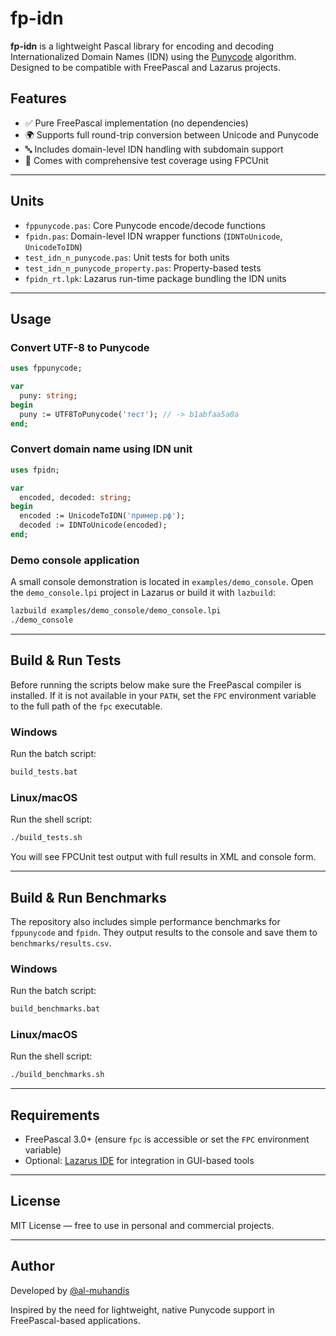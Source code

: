 # fp-idn

**fp-idn** is a lightweight Pascal library for encoding and decoding Internationalized Domain Names (IDN) using the [Punycode](https://datatracker.ietf.org/doc/html/rfc3492) algorithm. Designed to be compatible with FreePascal and Lazarus projects.

## Features

* ✅ Pure FreePascal implementation (no dependencies)
* 🌍 Supports full round-trip conversion between Unicode and Punycode
* 🔤 Includes domain-level IDN handling with subdomain support
* 🧪 Comes with comprehensive test coverage using FPCUnit

---

## Units

* `fppunycode.pas`: Core Punycode encode/decode functions
* `fpidn.pas`: Domain-level IDN wrapper functions (`IDNToUnicode`, `UnicodeToIDN`)
* `test_idn_n_punycode.pas`: Unit tests for both units
* `test_idn_n_punycode_property.pas`: Property-based tests
* `fpidn_rt.lpk`: Lazarus run-time package bundling the IDN units

---

## Usage

### Convert UTF-8 to Punycode

```pascal
uses fppunycode;

var
  puny: string;
begin
  puny := UTF8ToPunycode('тест'); // -> b1abfaa5a0a
end;
```

### Convert domain name using IDN unit

```pascal
uses fpidn;

var
  encoded, decoded: string;
begin
  encoded := UnicodeToIDN('пример.рф');
  decoded := IDNToUnicode(encoded);
end;
```

### Demo console application

A small console demonstration is located in `examples/demo_console`. Open the
`demo_console.lpi` project in Lazarus or build it with `lazbuild`:

```bash
lazbuild examples/demo_console/demo_console.lpi
./demo_console
```

---

## Build & Run Tests

Before running the scripts below make sure the FreePascal compiler is installed.
If it is not available in your `PATH`, set the `FPC` environment variable to the
full path of the `fpc` executable.

### Windows

Run the batch script:

```cmd
build_tests.bat
```

### Linux/macOS

Run the shell script:

```bash
./build_tests.sh
```

You will see FPCUnit test output with full results in XML and console form.

---

## Build & Run Benchmarks

The repository also includes simple performance benchmarks for `fppunycode` and `fpidn`.
They output results to the console and save them to `benchmarks/results.csv`.

### Windows

Run the batch script:

```cmd
build_benchmarks.bat
```

### Linux/macOS

Run the shell script:

```bash
./build_benchmarks.sh
```

---

## Requirements

* FreePascal 3.0+ (ensure `fpc` is accessible or set the `FPC` environment variable)
* Optional: [Lazarus IDE](https://www.lazarus-ide.org/) for integration in GUI-based tools

---

## License

MIT License — free to use in personal and commercial projects.

---

## Author

Developed by [@al-muhandis](https://github.com/al-muhandis)

Inspired by the need for lightweight, native Punycode support in FreePascal-based applications.
